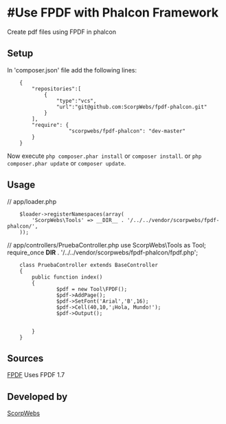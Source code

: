 #Use FPDF with Phalcon Framework
==============================

Create pdf files using FPDF in phalcon

Setup
-----

In 'composer.json' file add the following lines:

        {
            "repositories":[
                {
                    "type":"vcs",
                    "url":"git@github.com:ScorpWebs/fpdf-phalcon.git" 
                }
            ],
            "require": {
                        "scorpwebs/fpdf-phalcon": "dev-master"
            }
        }


Now execute 
`php composer.phar install` or `composer install`.
or
`php composer.phar update` or `composer update`.


Usage
---------

// app/loader.php

        $loader->registerNamespaces(array(
            'ScorpWebs\Tools' => __DIR__ . '/../../vendor/scorpwebs/fpdf-phalcon/',
        ));

// app/controllers/PruebaController.php
        use ScorpWebs\Tools as Tool;
        require_once __DIR__ . '/../../vendor/scorpwebs/fpdf-phalcon/fpdf.php';

        class PruebaController extends BaseController
        {
            public function index()
            {
                    $pdf = new Tool\FPDF();
                    $pdf->AddPage();
                    $pdf->SetFont('Arial','B',16);
                    $pdf->Cell(40,10,'¡Hola, Mundo!');
                    $pdf->Output();


            }
        }
Sources
---------
[FPDF](http://www.fpdf.org/)
Uses FPDF 1.7

Developed by
---------
[ScorpWebs](http://www.scorpwebs.com/)
